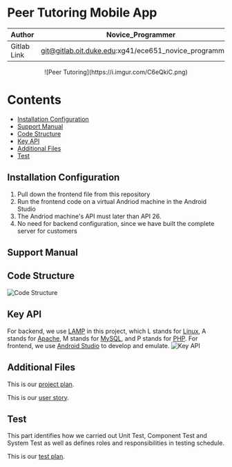Peer Tutoring Mobile App
===========================================
|Author|Novice_Programmer|
|---|---
|Gitlab Link|git@gitlab.oit.duke.edu:xg41/ece651_novice_programmer.git

<center>![Peer Tutoring](https://i.imgur.com/C6eQkiC.png)</center>


# Contents
* [Installation Configuration](#installation-configuration)
* [Support Manual](#support-manual)
* [Code Structure](#code-structure)
* [Key API](#key-api)
* [Additional Files](#additional-files)
* [Test](#test)

## Installation Configuration
1. Pull down the frontend file from this repository
2. Run the frontend code on a virtual Andriod machine in the Android Studio  
3. The Andriod machine's API must later than API 26.
4. No need for backend configuration, since we have built the complete server for customers

## Support Manual




## Code Structure
![Code Structure](https://i.imgur.com/hdYQBtH.jpg)

## Key API
For backend, we use [LAMP](https://en.wikipedia.org/wiki/LAMP_(software_bundle)) in this project, which L stands for [Linux](https://en.wikipedia.org/wiki/Linux), A stands for [Apache](https://en.wikipedia.org/wiki/Apache_HTTP_Server), M stands for [MySQL](https://en.wikipedia.org/wiki/MySQL), and P stands for [PHP](https://en.wikipedia.org/wiki/PHP).
For frontend, we use [Android Studio](https://en.wikipedia.org/wiki/Android_Studio) to develop and emulate. 
![Key API](https://i.imgur.com/uMbkKv8.jpg)

## Additional Files
This is our [project plan](https://gitlab.oit.duke.edu/xg41/ece651_novice_programmer/blob/master/Project%20Plan.pdf).

This is our [user story](https://gitlab.oit.duke.edu/xg41/ece651_novice_programmer/blob/master/User_story.pdf).

## Test
This part identifies how we carried out Unit Test, Component Test and System Test as well as defines roles and responsibilities in testing schedule.

This is our [test plan](https://gitlab.oit.duke.edu/xg41/ece651_novice_programmer/blob/master/Test%20Plan.pdf).



